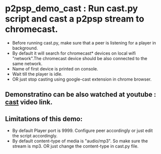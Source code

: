 # p2psp_demo_cast : Run cast.py script and cast a p2psp stream to chromecast.
* Before running cast.py, make sure that a peer is listening for a player in background.
* By default it will search for chromecast* devices on local wifi "network".The chromecast device should be also connected to the same network.
* Name of first device is printed on console.
* Wait till the player is idle.
* OR just stop casting using google-cast extension in chrome browser.

## Demonstratino can be also watched at youtube : [cast](https://www.youtube.com/watch?v=uR_YlNmtUq8&feature=youtu.be) video link.

## Limitations of this demo:
* By default Player port is 9999. Configure peer accordingly or just edit the script accordingly.
* By default content-type of media is "audio/mp3". So make sure the stream is mp3. OR just change the content-type in cast.py file.
